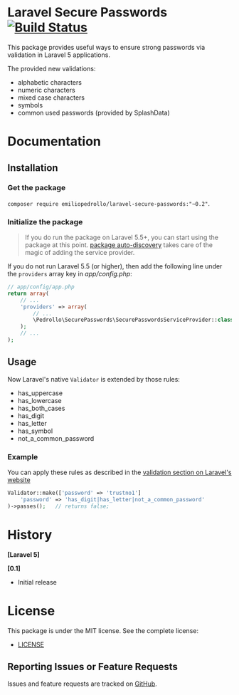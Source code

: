 Laravel Secure Passwords
[![Build Status](https://travis-ci.org/emiliopedrollo/laravel-secure-passwords.svg?branch=master)](https://travis-ci.org/emiliopedrollo/laravel-secure-passwords)
================

This package provides useful ways to ensure strong passwords via validation in Laravel 5 applications.

The provided new validations:

- alphabetic characters
- numeric characters
- mixed case characters
- symbols
- common used passwords (provided by SplashData)

# Documentation

## Installation

### Get the package

```composer require emiliopedrollo/laravel-secure-passwords:"~0.2"```.

### Initialize the package

> If you do run the package on Laravel 5.5+, you can start using the package at this point. [package auto-discovery](https://medium.com/@taylorotwell/package-auto-discovery-in-laravel-5-5-ea9e3ab20518) takes care of the magic of adding the service provider.


If you do not run Laravel 5.5 (or higher), then add the following line under the `providers` array key in *app/config.php*:

```php
// app/config/app.php
return array(
    // ...
    'providers' => array(
        // ...
        \Pedrollo\SecurePasswords\SecurePasswordsServiceProvider::class,
    );
    // ...
);
```

## Usage
Now Laravel's native `Validator` is extended by those rules:

- has_uppercase
- has_lowercase
- has_both_cases
- has_digit
- has_letter
- has_symbol
- not_a_common_password

### Example
You can apply these rules as described in the [validation section on Laravel's website](http://laravel.com/docs/validation)

```php
Validator::make(['password' => 'trustno1']
    'password' => 'has_digit|has_letter|not_a_common_password'
)->passes();   // returns false;
```

# History

**[Laravel 5]**

**[0.1]**

- Initial release

# License

This package is under the MIT license. See the complete license:

- [LICENSE](https://github.com/emiliopedrollo/secure-passwords/LICENSE)


## Reporting Issues or Feature Requests

Issues and feature requests are tracked on [GitHub](https://github.com/emiliopedrollo/secure-passwords/issues).
